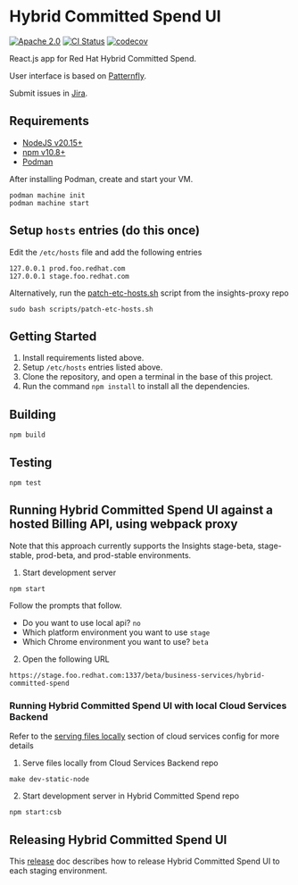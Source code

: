 # Hybrid Committed Spend UI

[![Apache 2.0][license-badge]](https://github.com/RedHatInsights/hybrid-committed-spend-ui/blob/main/LICENSE)
[![CI Status][build-badge]](https://github.com/RedHatInsights/hybrid-committed-spend-ui/actions/workflows/ci.yml?query=branch%3Amain)
[![codecov][codecov-badge]](https://codecov.io/gh/RedHatInsights/hybrid-committed-spend-ui)

React.js app for Red Hat Hybrid Committed Spend.

User interface is based on [Patternfly].

Submit issues in [Jira].

## Requirements

* [NodeJS v20.15+][nodejs]
* [npm v10.8+][npm]
* [Podman][podman]

After installing Podman, create and start your VM.

```
podman machine init
podman machine start
```

## Setup `hosts` entries (do this once)

Edit the `/etc/hosts` file and add the following entries
```
127.0.0.1 prod.foo.redhat.com
127.0.0.1 stage.foo.redhat.com
```

Alternatively, run the [patch-etc-hosts.sh][patch-etc-hosts] script from the insights-proxy repo
```
sudo bash scripts/patch-etc-hosts.sh
```

## Getting Started

1. Install requirements listed above.
2. Setup `/etc/hosts` entries listed above.
3. Clone the repository, and open a terminal in the base of this project.
4. Run the command `npm install` to install all the dependencies.

## Building
```
npm build
```

## Testing
```
npm test
```

## Running Hybrid Committed Spend UI against a hosted Billing API, using webpack proxy

Note that this approach currently supports the Insights stage-beta, stage-stable, prod-beta, and prod-stable environments.

1. Start development server
```
npm start
```

Follow the prompts that follow.

* Do you want to use local api? `no`
* Which platform environment you want to use `stage`
* Which Chrome environment you want to use? `beta`

2. Open the following URL
```
https://stage.foo.redhat.com:1337/beta/business-services/hybrid-committed-spend
```

### Running Hybrid Committed Spend UI with local Cloud Services Backend

Refer to the [serving files locally][serving-files-locally] section of cloud services config for more details

1. Serve files locally from Cloud Services Backend repo
```
make dev-static-node
```

2. Start development server in Hybrid Committed Spend repo
```
npm start:csb
```

## Releasing Hybrid Committed Spend UI

This [release][release-doc] doc describes how to release Hybrid Committed Spend UI to each staging environment.

[build-badge]: https://github.com/RedHatInsights/hybrid-committed-spend-ui/actions/workflows/ci.yml/badge.svg?branch=main
[codecov-badge]: https://codecov.io/gh/RedHatInsights/hybrid-committed-spend-ui/graph/badge.svg?token=1hjFIy1cRe
[Jira]: https://issues.redhat.com/projects/HCS/
[license-badge]: https://img.shields.io/github/license/RedHatInsights/hybrid-committed-spend-ui.svg?longCache=true
[nodejs]: https://nodejs.org/en/
[npm]: https://www.npmjs.com/
[patch-etc-hosts]: https://github.com/RedHatInsights/insights-proxy/blob/master/scripts/patch-etc-hosts.sh
[Patternfly]: https://www.patternfly.org/
[podman]: https://podman.io/docs/installation
[release-doc]: https://github.com/RedHatInsights/hybrid-committed-spend-ui/blob/main/RELEASE.md
[serving-files-locally]: https://github.com/RedHatInsights/chrome-service-backend/blob/main/docs/cloud-services-config.md#serving-files-locally
